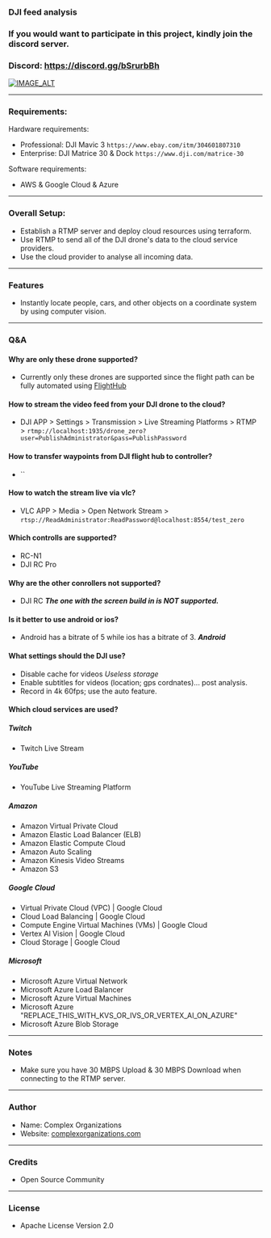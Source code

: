 ### DJI feed analysis

### If you would want to participate in this project, kindly join the discord server.
### Discord: https://discord.gg/bSrurbBh

[![IMAGE_ALT](https://img.youtube.com/vi/BOePnnHyHgo/0.jpg)](https://www.youtube.com/watch?v=BOePnnHyHgo)

---
### Requirements:

Hardware requirements:

- Professional: DJI Mavic 3 `https://www.ebay.com/itm/304601807310`
- Enterprise: DJI Matrice 30 & Dock `https://www.dji.com/matrice-30`

Software requirements:

- AWS & Google Cloud & Azure

---
### Overall Setup:
- Establish a RTMP server and deploy cloud resources using terraform.
- Use RTMP to send all of the DJI drone's data to the cloud service providers.
- Use the cloud provider to analyse all incoming data.

---
### Features
- Instantly locate people, cars, and other objects on a coordinate system by using computer vision.

---
### Q&A

#### Why are only these drone supported?
- Currently only these drones are supported since the flight path can be fully automated using [FlightHub](https://www.dji.com/flighthub-2)

#### How to stream the video feed from your DJI drone to the cloud?
- DJI APP > Settings > Transmission > Live Streaming Platforms > RTMP > `rtmp://localhost:1935/drone_zero?user=PublishAdministrator&pass=PublishPassword`

#### How to transfer waypoints from DJI flight hub to controller?
- ``

#### How to watch the stream live via vlc?
- VLC APP > Media > Open Network Stream > `rtsp://ReadAdministrator:ReadPassword@localhost:8554/test_zero`

#### Which controlls are supported?
- RC-N1
- DJI RC Pro

#### Why are the other conrollers not supported?
- DJI RC ***The one with the screen build in is NOT supported.***

#### Is it better to use android or ios?
- Android has a bitrate of 5 while ios has a bitrate of 3. ***Android***

#### What settings should the DJI use?
- Disable cache for videos *Useless storage*
- Enable subtitles for videos (location; gps cordnates)... post analysis.
- Record in 4k 60fps; use the auto feature.

#### Which cloud services are used?

##### Twitch
- Twitch Live Stream

##### YouTube
- YouTube Live Streaming Platform

##### Amazon
- Amazon Virtual Private Cloud
- Amazon Elastic Load Balancer (ELB)
- Amazon Elastic Compute Cloud
- Amazon Auto Scaling
- Amazon Kinesis Video Streams
- Amazon S3

##### Google Cloud
- Virtual Private Cloud (VPC) | Google Cloud
- Cloud Load Balancing | Google Cloud
- Compute Engine Virtual Machines (VMs) | Google Cloud
- Vertex AI Vision | Google Cloud
- Cloud Storage | Google Cloud

##### Microsoft
- Microsoft Azure Virtual Network
- Microsoft Azure Load Balancer
- Microsoft Azure Virtual Machines
- Microsoft Azure "REPLACE_THIS_WITH_KVS_OR_IVS_OR_VERTEX_AI_ON_AZURE"
- Microsoft Azure Blob Storage

---
### Notes
- Make sure you have 30 MBPS Upload & 30 MBPS Download when connecting to the RTMP server.

---
### Author
* Name: Complex Organizations
* Website: [complexorganizations.com](https://www.complexorganizations.com)

---	
### Credits
- Open Source Community

---
### License
- Apache License Version 2.0
